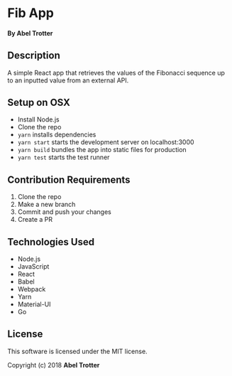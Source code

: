 # Fib App

#### By Abel Trotter

## Description

A simple React app that retrieves the values of the Fibonacci sequence up to an inputted value from an external API.

## Setup on OSX

* Install Node.js
* Clone the repo
* `yarn` installs dependencies
* `yarn start` starts the development server on localhost:3000
* `yarn build` bundles the app into static files for production
* `yarn test` starts the test runner

## Contribution Requirements

1. Clone the repo
1. Make a new branch
1. Commit and push your changes
1. Create a PR

## Technologies Used

* Node.js
* JavaScript
* React
* Babel
* Webpack
* Yarn
* Material-UI
* Go

## License

This software is licensed under the MIT license.

Copyright (c) 2018 **Abel Trotter**
